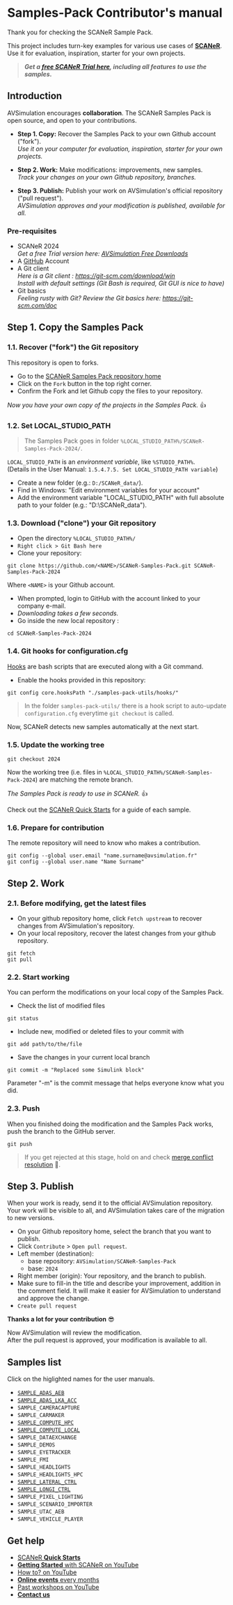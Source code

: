 # Samples-Pack Contributor's manual

Thank you for checking the SCANeR Sample Pack.

This project includes turn-key examples for various use cases of [**SCANeR**](https://www.avsimulation.com/scaner-catalog/).  
Use it for evaluation, inspiration, starter for your own projects.

> _**Get a [free SCANeR Trial here](https://www.avsimulation.com/free-download/), including all features to use the samples.**_

## Introduction

AVSimulation encourages **collaboration**. The SCANeR Samples Pack is open source, and open to your contributions.

* **Step 1. Copy:** Recover the Samples Pack to your own Github account ("fork").  
  _Use it on your computer for evaluation, inspiration, starter for your own projects._
  
* **Step 2. Work:** Make modifications: improvements, new samples.  
  _Track your changes on your own Github repository, branches._
  
* **Step 3. Publish:** Publish your work on AVSimulation's official repository ("pull request").  
  _AVSimulation approves and your modification is published, available for all._

### Pre-requisites

* SCANeR 2024  
  _Get a free Trial version here: [AVSimulation Free Downloads](https://www.avsimulation.com/free-download/)_
* A [GitHub](https://github.com/login) Account
* A Git client  
  _Here is a Git client : https://git-scm.com/download/win_  
  _Install with default settings (Git Bash is required, Git GUI is nice to have)_
* Git basics  
  _Feeling rusty with Git? Review the Git basics here:  https://git-scm.com/doc_

## Step 1. Copy the Samples Pack

### 1.1. Recover ("fork") the Git repository

This repository is open to forks.

* Go to the [SCANeR Samples Pack repository home](https://github.com/AVSimulation/SCANeR-Samples-Pack/)
* Click on the `Fork` button in the top right corner.
* Confirm the Fork and let Github copy the files to your repository.

_Now you have your own copy of the projects in the Samples Pack._ 👍

### 1.2. Set LOCAL_STUDIO_PATH

> The Samples Pack goes in folder `%LOCAL_STUDIO_PATH%/SCANeR-Samples-Pack-2024/`.

`LOCAL_STUDIO_PATH` is an _environment variable_, like `%STUDIO_PATH%`.  
(Details in the User Manual: `1.5.4.7.5. Set LOCAL_STUDIO_PATH variable`)

* Create a new folder (e.g.: `D:/SCANeR_data/`).
* Find in Windows: "Edit environment variables for your account"
* Add the environment variable "LOCAL_STUDIO_PATH" with full absolute path to your folder (e.g.: "D:\SCANeR_data").

### 1.3. Download ("clone") your Git repository

* Open the directory `%LOCAL_STUDIO_PATH%/`
* `Right click > Git Bash here`
* Clone your repository:
```
git clone https://github.com/<NAME>/SCANeR-Samples-Pack.git SCANeR-Samples-Pack-2024
```
  Where `<NAME>` is your Github account.  
* When prompted, login to GitHub with the account linked to your company e-mail.
* *Downloading takes a few seconds.*
* Go inside the new local repository :
```
cd SCANeR-Samples-Pack-2024
```

### 1.4. Git hooks for configuration.cfg

[Hooks](https://git-scm.com/docs/githooks) are bash scripts that are executed along with a Git command.

* Enable the hooks provided in this repository:
```
git config core.hooksPath "./samples-pack-utils/hooks/"
```

> In the folder `samples-pack-utils/` there is a hook script to auto-update `configuration.cfg` everytime `git checkout` is called.  

Now, SCANeR detects new samples automatically at the next start.

### 1.5. Update the working tree

```
git checkout 2024
```
Now the working tree (i.e. files in `%LOCAL_STUDIO_PATH%/SCANeR-Samples-Pack-2024`) are matching the remote branch.

_The Samples Pack is ready to use in SCANeR._ 👍

Check out the [SCANeR Quick Starts](https://avsimulation.github.io/SCANeR-Quick-Starts/) for a guide of each sample.

### 1.6. Prepare for contribution

The remote repository will need to know who makes a contribution.
```
git config --global user.email "name.surname@avsimulation.fr"
git config --global user.name "Name Surname"
```

## Step 2. Work

### 2.1. Before modifying, get the latest files

* On your github repository home, click `Fetch upstream` to recover changes from AVSimulation's repository.
* On your local repository, recover the latest changes from your github repository.  
```
git fetch
git pull
```

### 2.2. Start working

You can perform the modifications on your local copy of the Samples Pack.

* Check the list of modified files
```
git status
```
* Include new, modified or deleted files to your commit with
```
git add path/to/the/file
```
* Save the changes in your current local branch
```
git commit -m "Replaced some Simulink block"
```
Parameter "-m" is the commit message that helps everyone know what you did.

### 2.3. Push

When you finished doing the modification and the Samples Pack works, push the branch to the GitHub server.
```
git push
```
> If you get rejected at this stage, hold on and check [merge conflict resolution](https://git-scm.com/book/en/v2/Git-Branching-Basic-Branching-and-Merging) 💪.

## Step 3. Publish

When your work is ready, send it to the official AVSimulation repository.  
Your work will be visible to all, and AVSimulation takes care of the migration to new versions.

* On your Github repository home, select the branch that you want to publish.
* Click `Contribute` > `Open pull request`.
* Left member (destination):
  * base repository: `AVSimulation/SCANeR-Samples-Pack`
  * base: `2024`
* Right member (origin): Your repository, and the branch to publish.
* Make sure to fill-in the title and describe your improvement, addition in the comment field.
  It will make it easier for AVSimulation to understand and approve the change.
* `Create pull request`

**Thanks a lot for your contribution** 😎

Now AVSimulation will review the modification.  
After the pull request is approved, your modification is available to all.

## Samples list

Click on the higlighted names for the user manuals.

* [`SAMPLE_ADAS_AEB`](https://avsimulation.github.io/SCANeR-Quick-Starts//Pages/HT_ADAS/SAMPLE_ADAS_AEB.html)
* [`SAMPLE_ADAS_LKA_ACC`](https://avsimulation.github.io/SCANeR-Quick-Starts//Pages/HT_ADAS/SAMPLE_ADAS_LKA_ACC.html)
* `SAMPLE_CAMERACAPTURE`
* `SAMPLE_CARMAKER`
* [`SAMPLE_COMPUTE_HPC`](https://avsimulation.github.io/SCANeR-Quick-Starts/Pages/HT_Massive_Simulation/HT_Massive_Simulation.html)
* [`SAMPLE_COMPUTE_LOCAL`](https://avsimulation.github.io/SCANeR-Quick-Starts/Pages/HT_Massive_Simulation/HT_Massive_Simulation.html)
* `SAMPLE_DATAEXCHANGE`
* `SAMPLE_DEMOS`
* `SAMPLE_EYETRACKER`
* `SAMPLE_FMI`
* `SAMPLE_HEADLIGHTS`
* `SAMPLE_HEADLIGHTS_HPC`
* [`SAMPLE_LATERAL_CTRL`](https://avsimulation.github.io/SCANeR-Quick-Starts/Pages/HT_ADAS/HT_ADAS.html)
* [`SAMPLE_LONGI_CTRL`](https://avsimulation.github.io/SCANeR-Quick-Starts/Pages/HT_ADAS/HT_ADAS.html)
* `SAMPLE_PIXEL_LIGHTING`
* `SAMPLE_SCENARIO_IMPORTER`
* `SAMPLE_UTAC_AEB`
* `SAMPLE_VEHICLE_PLAYER`

## Get help

* [SCANeR **Quick Starts**](https://avsimulation.github.io/SCANeR-Quick-Starts/)
* [**Getting Started** with SCANeR on YouTube](https://www.youtube.com/playlist?list=PLkaKWDRLGrSacxV-4e-EmGLGHbr-w09_5)
* [How to? on YouTube](https://www.youtube.com/playlist?list=PLkaKWDRLGrSb2HZM76aeAaXoH0r06xwtl)
* [**Online events** every months](https://www.avsimulation.com/events/)
* [Past workshops on YouTube](https://www.youtube.com/playlist?list=PLkaKWDRLGrSZ5XdPTTLlDqJBXSDZy1U9Q)
* [**Contact us**](https://www.avsimulation.com/contact-us/)
